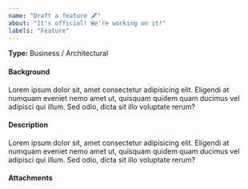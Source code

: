 ```yaml
---
name: "Draft a feature 🖋"
about: "It's official! We're working on it!"
labels: "Feature"
---
```


<!--
A feature is broken down into user stories.

Agile Manager supports two types of features: Business and Architectural.

Use a Business feature for customer facing changes, or an Architectural feature for changes required in your system to support a Business feature.
-->

<!-- Please assign this feature to a milestone. -->

<!-- Select one -->
**Type:** Business / Architectural

#### Background

<!-- Provide some background information related to the feature. Why is important to the client? -->

Lorem ipsum dolor sit, amet consectetur adipisicing elit. Eligendi at numquam eveniet nemo amet ut, quisquam quidem quam ducimus vel adipisci qui illum. Sed odio, dicta sit illo voluptate rerum?

#### Description

<!-- What is the feature? -->

Lorem ipsum dolor sit, amet consectetur adipisicing elit. Eligendi at numquam eveniet nemo amet ut, quisquam quidem quam ducimus vel adipisci qui illum. Sed odio, dicta sit illo voluptate rerum?

#### Attachments

<!-- Are there any designs or assets that would help to describe this feature? -->